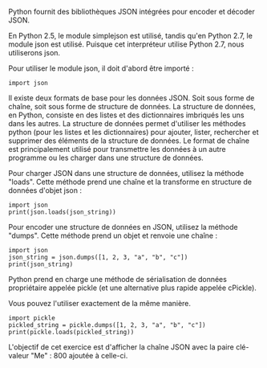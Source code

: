 Python fournit des bibliothèques JSON intégrées pour encoder et décoder JSON.

En Python 2.5, le module simplejson est utilisé, tandis qu'en Python 2.7, le module json est utilisé. Puisque cet interpréteur utilise Python 2.7, nous utiliserons json.

Pour utiliser le module json, il doit d'abord être importé :

    import json

Il existe deux formats de base pour les données JSON. Soit sous forme de chaîne, soit sous forme de structure de données. La structure de données, en Python, consiste en des listes et des dictionnaires imbriqués les uns dans les autres. La structure de données permet d'utiliser les méthodes python (pour les listes et les dictionnaires) pour ajouter, lister, rechercher et supprimer des éléments de la structure de données. Le format de chaîne est principalement utilisé pour transmettre les données à un autre programme ou les charger dans une structure de données.

Pour charger JSON dans une structure de données, utilisez la méthode "loads". Cette méthode prend une chaîne et la transforme en structure de données d'objet json :

    import json 
    print(json.loads(json_string))

Pour encoder une structure de données en JSON, utilisez la méthode "dumps". Cette méthode prend un objet et renvoie une chaîne :

    import json
    json_string = json.dumps([1, 2, 3, "a", "b", "c"])
    print(json_string)

Python prend en charge une méthode de sérialisation de données propriétaire appelée pickle (et une alternative plus rapide appelée cPickle).

Vous pouvez l'utiliser exactement de la même manière.

    import pickle
    pickled_string = pickle.dumps([1, 2, 3, "a", "b", "c"])
    print(pickle.loads(pickled_string))

L'objectif de cet exercice est d'afficher la chaîne JSON avec la paire clé-valeur "Me" : 800 ajoutée à celle-ci.